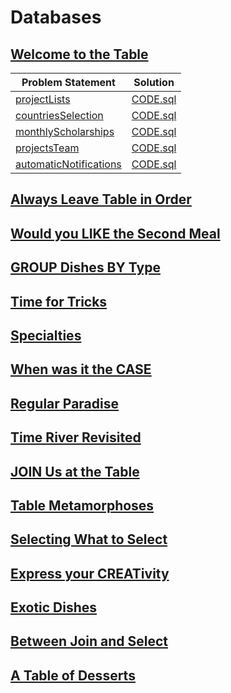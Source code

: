 # Databases

## [Welcome to the Table](https://github.com/Lintik/CodeFights-Databases/tree/master/Welcome%20to%20the%20Table)

|Problem Statement|Solution|
|---|---|
|[projectLists](https://github.com/Lintik/CodeFights-Databases/blob/master/Welcome%20to%20the%20Table/projectList/README.md)|[CODE.sql](https://github.com/Lintik/CodeFights-Databases/blob/master/Welcome%20to%20the%20Table/projectList/CODE.sql)|
|[countriesSelection](https://github.com/Lintik/CodeFights-Databases/blob/master/Welcome%20to%20the%20Table/countriesSelection/README.md)|[CODE.sql](https://github.com/Lintik/CodeFights-Databases/blob/master/Welcome%20to%20the%20Table/countriesSelection/CODE.sql)|
|[monthlyScholarships](https://github.com/Lintik/CodeFights-Databases/blob/master/Welcome%20to%20the%20Table/monthlyScholarships/README.md)|[CODE.sql](https://github.com/Lintik/CodeFights-Databases/blob/master/Welcome%20to%20the%20Table/monthlyScholarships/CODE.sql)|
|[projectsTeam](https://github.com/Lintik/CodeFights-Databases/blob/master/Welcome%20to%20the%20Table/projectsTeam/README.md)|[CODE.sql](https://github.com/Lintik/CodeFights-Databases/blob/master/Welcome%20to%20the%20Table/projectsTeam/CODE.sql)|
|[automaticNotifications](https://github.com/Lintik/CodeFights-Databases/blob/master/Welcome%20to%20the%20Table/automaticNotifications/README.md)|[CODE.sql](https://github.com/Lintik/CodeFights-Databases/blob/master/Welcome%20to%20the%20Table/automaticNotifications/CODE.sql)|

##  [Always Leave Table in Order](https://github.com/Lintik/CodeFights-Databases/tree/master/Always%20Leave%20the%20Table%20in%20Order)
##  [Would you LIKE the Second Meal](https://github.com/Lintik/CodeFights-Databases/tree/master/Would%20You%20Like%20a%20Second%20Meal)
##  [GROUP Dishes BY Type](https://github.com/Lintik/CodeFights-Databases/tree/master/GROUP%20Dishes%20BY%20Type)
##  [Time for Tricks](https://github.com/Lintik/CodeFights-Databases/tree/master/Time%20for%20Tricks)
##  [Specialties](https://github.com/Lintik/CodeFights-Databases/tree/master/Specialties)
##  [When was it the CASE](https://github.com/Lintik/CodeFights-Databases/tree/master/When%20was%20it%20the%20CASE)
##  [Regular Paradise](https://github.com/Lintik/CodeFights-Databases/tree/master/Regular%20Paradise)
##  [Time River Revisited](https://github.com/Lintik/CodeFights-Databases/tree/master/Time%20River%20Revisited)
##  [JOIN Us at the Table](https://github.com/Lintik/CodeFights-Databases/tree/master/JOIN%20Us%20at%20the%20Table)
##  [Table Metamorphoses](https://github.com/Lintik/CodeFights-Databases/tree/master/Table%20Metamorphoses)
##  [Selecting What to Select](https://github.com/Lintik/CodeFights-Databases/tree/master/Selecting%20What%20to%20Select)
##  [Express your CREATivity](https://github.com/Lintik/CodeFights-Databases/tree/master/Express%20your%20CREATivity)
##  [Exotic Dishes](https://github.com/Lintik/CodeFights-Databases/tree/master/Exotic%20Dishes)
##  [Between Join and Select](https://github.com/Lintik/CodeFights-Databases/tree/master/Between%20Join%20and%20Select)
##  [A Table of Desserts](https://github.com/Lintik/CodeFights-Databases/tree/master/A%20Table%20of%20Desserts)
